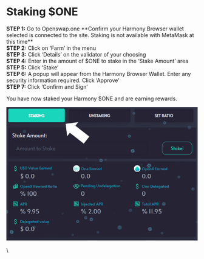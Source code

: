 # Staking $ONE

**STEP 1:** Go to Openswap.one \*\*Confirm your Harmony Browser wallet selected is connected to the site.  Staking is not available with MetaMask at this time\*\*\
**STEP 2:** Click on ‘Farm’ in the menu\
**STEP 3:** Click ‘Details’ on the validator of your choosing\
**STEP 4:** Enter in the amount of $ONE to stake in the ‘Stake Amount’ area\
**STEP 5:** Click ‘Stake’\
**STEP 6:** A popup will appear from the Harmony Browser Wallet. Enter any security information required. Click ‘Approve’\
**STEP 7:** Click ‘Confirm and Sign’

You have now staked your Harmony $ONE and are earning rewards.

![](../../.gitbook/assets/staking.png)

\
